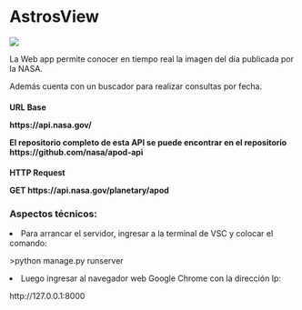 
<caption>
    <div class="container" style="text-aling:center";>
        <h1>AstrosView</h1>
    </div>
</caption>

<section>
<div class="container">
    <img src="https://github.com/user-attachments/assets/379b0da9-a09e-42e6-92bb-ef3c8b0925a1">
</div>   
<div class="container">
    <p>La Web app permite conocer en tiempo real la imagen del día publicada por la NASA.</p>
    <p>Además cuenta con un buscador para realizar consultas por fecha. </p>
</div>
<div class="container">
    <h4>URL Base</4>
    <p>https://api.nasa.gov/</p>
    <p>El repositorio completo de esta API se puede encontrar en el repositorio https://github.com/nasa/apod-api </p>
</div>

<div class="container">
    <h4>HTTP Request</4>
    <p>GET https://api.nasa.gov/planetary/apod</p>
</div>
</section>

<footer>
<div class="container my-2">
    <h3>Aspectos técnicos:</h3>
</div>

<div class="container my-2">
    <li>Para arrancar el servidor, ingresar a la terminal de VSC y colocar el comando:</li> 
        <p> >python manage.py runserver </p>
    <li>Luego ingresar al navegador web Google Chrome con la dirección Ip:</li>
        <p>http://127.0.0.1:8000</p>
</div>
</footer>






